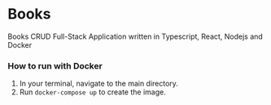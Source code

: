 # Books
Books CRUD Full-Stack Application written in Typescript, React, Nodejs and Docker

### How to run with Docker
1. In your terminal, navigate to the main directory.
2. Run `docker-compose up` to create the image.